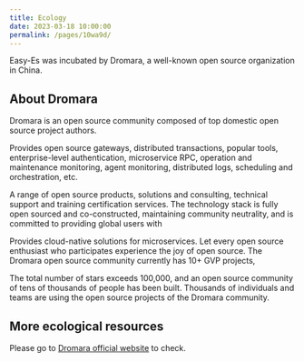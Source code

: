 ```yaml
---
title: Ecology
date: 2023-03-18 10:00:00
permalink: /pages/10wa9d/
---
```


Easy-Es was incubated by Dromara, a well-known open source organization in China.

About Dromara
---
Dromara is an open source community composed of top domestic open source project authors.

Provides open source gateways, distributed transactions, popular tools, enterprise-level authentication, microservice RPC, operation and maintenance monitoring, agent monitoring, distributed logs, scheduling and orchestration, etc.

A range of open source products, solutions and consulting, technical support and training certification services. The technology stack is fully open sourced and co-constructed, maintaining community neutrality, and is committed to providing global users with

Provides cloud-native solutions for microservices. Let every open source enthusiast who participates experience the joy of open source. The Dromara open source community currently has 10+ GVP projects,

The total number of stars exceeds 100,000, and an open source community of tens of thousands of people has been built. Thousands of individuals and teams are using the open source projects of the Dromara community.

More ecological resources
---
Please go to [Dromara official website](https://dromara.org) to check.